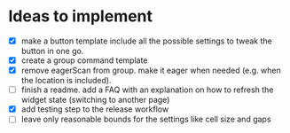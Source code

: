 # Ideas to implement

- [x] make a button template include all the possible settings to tweak the button in one go.
- [x] create a group command template
- [x] remove eagerScan from group. make it eager when needed (e.g. when the location is included).
- [ ] finish a readme. add a FAQ with an explanation on how to refresh the widget state (switching to another page)
- [x] add testing step to the release workflow
- [ ] leave only reasonable bounds for the settings like cell size and gaps
